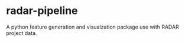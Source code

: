 # radar-pipeline

A python feature generation and visualzation package use with RADAR project data.

